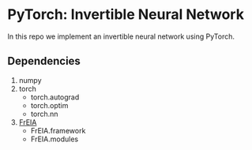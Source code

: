 # PyTorch: Invertible Neural Network
In this repo we implement an invertible neural network using PyTorch.

## Dependencies

 1. numpy
 2. torch
    *  torch.autograd
    *  torch.optim
    *  torch.nn
 3. [FrEIA][freia]
    *  FrEIA.framework
    *  FrEIA.modules

[freia]: <https://github.com/VLL-HD/FrEIA>
